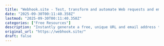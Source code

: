 ```yaml
---
title: "Webhook.site - Test, transform and automate Web requests and emails"
date: "2025-09-30T00:11:40.358Z"
lastmod: "2025-09-30T00:11:40.358Z"
categories: ["Free Resources"]
description: "Instantly generate a free, unique URL and email address to test, inspect, and automate (with a visual workflow editor and scripts) incoming HTTP requests and emails"
original_url: "https://webhook.site/"
draft: false
---
```

